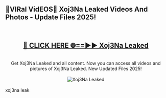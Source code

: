 <h2>🔴VIRal VidEOS🔴 Xoj3Na Leaked Videos And Photos - Update Files 2025!</h2>
<br>
<div align="center">
<h2><a href="https://virallinks.top/Hdb6NB" rel="nofollow">🔴 CLICK HERE 🌐==►► Xoj3Na Leaked</a></h2>
<br>
Get Xoj3Na Leaked and all content. Now you can access all videos and pictures of Xoj3Na Leaked. New Updated Files 2025!
<br>
<br>
<a href="https://virallinks.top/Hdb6NB" rel="nofollow" data-target="animated-image.originalLink"><img src="https://i.imgur.com/dJHk4Zq.gif)" alt="Xoj3Na Leaked" style="max-width: 100%; display: inline-block;" data-target="animated-image.originalImage"></a>
</div>
<br>
xoj3na leak